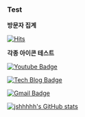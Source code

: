 ### Test

**방문자 집계**

[![Hits](https://hits.seeyoufarm.com/api/count/incr/badge.svg?url=https://github.com/jshhhhh%2FEth_Dapp&count_bg=%2379C83D&title_bg=%23555555&icon=&icon_color=%23E7E7E7&title=hits&edge_flat=false)](https://github.com/jshhhhh)
<!-- 방문자 집계 아이콘 -->

**각종 아이콘 테스트**

[![Youtube Badge](https://img.shields.io/badge/Youtube-ff0000?style=flat-square&logo=youtube&link=https://www.youtube.com/)](https://www.youtube.com/)

[![Tech Blog Badge](http://img.shields.io/badge/-Tech%20blog-black?style=flat-square&logo=github&link=https://zzsza.github.io/)]()

[![Gmail Badge](https://img.shields.io/badge/Gmail-d14836?style=flat-square&logo=Gmail&logoColor=white&link=mailto:snugyun01@gmail.com)]()
<!-- 각종 아이콘(URL 수정 필요) -->

[![jshhhhh's GitHub stats](https://github-readme-stats.vercel.app/api?username=jshhhhh)](https://github.com/jshhhhh/github-readme-stats)
